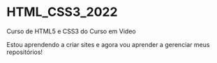 # HTML_CSS3_2022
 Curso de HTML5 e CSS3 do Curso em Video

 Estou aprendendo a criar sites e agora vou aprender a gerenciar meus repositórios!
